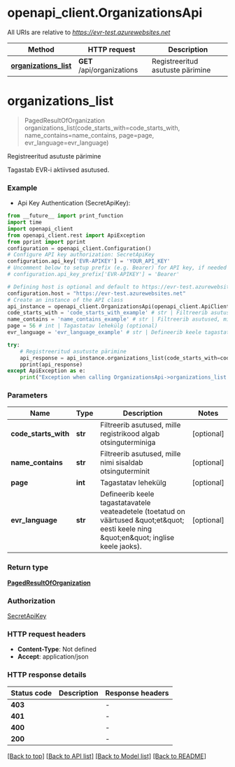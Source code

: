 # openapi_client.OrganizationsApi

All URIs are relative to *https://evr-test.azurewebsites.net*

Method | HTTP request | Description
------------- | ------------- | -------------
[**organizations_list**](OrganizationsApi.md#organizations_list) | **GET** /api/organizations | Registreeritud asutuste pärimine


# **organizations_list**
> PagedResultOfOrganization organizations_list(code_starts_with=code_starts_with, name_contains=name_contains, page=page, evr_language=evr_language)

Registreeritud asutuste pärimine

Tagastab EVR-i aktiivsed asutused.

### Example

* Api Key Authentication (SecretApiKey):
```python
from __future__ import print_function
import time
import openapi_client
from openapi_client.rest import ApiException
from pprint import pprint
configuration = openapi_client.Configuration()
# Configure API key authorization: SecretApiKey
configuration.api_key['EVR-APIKEY'] = 'YOUR_API_KEY'
# Uncomment below to setup prefix (e.g. Bearer) for API key, if needed
# configuration.api_key_prefix['EVR-APIKEY'] = 'Bearer'

# Defining host is optional and default to https://evr-test.azurewebsites.net
configuration.host = "https://evr-test.azurewebsites.net"
# Create an instance of the API class
api_instance = openapi_client.OrganizationsApi(openapi_client.ApiClient(configuration))
code_starts_with = 'code_starts_with_example' # str | Filtreerib asutused, mille registrikood algab otsinguterminiga (optional)
name_contains = 'name_contains_example' # str | Filtreerib asutused, mille nimi sisaldab otsinguterminit (optional)
page = 56 # int | Tagastatav lehekülg (optional)
evr_language = 'evr_language_example' # str | Defineerib keele tagastatavatele veateadetele (toetatud on väärtused \"et\" eesti keele ning \"en\" inglise keele jaoks). (optional)

try:
    # Registreeritud asutuste pärimine
    api_response = api_instance.organizations_list(code_starts_with=code_starts_with, name_contains=name_contains, page=page, evr_language=evr_language)
    pprint(api_response)
except ApiException as e:
    print("Exception when calling OrganizationsApi->organizations_list: %s\n" % e)
```

### Parameters

Name | Type | Description  | Notes
------------- | ------------- | ------------- | -------------
 **code_starts_with** | **str**| Filtreerib asutused, mille registrikood algab otsinguterminiga | [optional] 
 **name_contains** | **str**| Filtreerib asutused, mille nimi sisaldab otsinguterminit | [optional] 
 **page** | **int**| Tagastatav lehekülg | [optional] 
 **evr_language** | **str**| Defineerib keele tagastatavatele veateadetele (toetatud on väärtused \&quot;et\&quot; eesti keele ning \&quot;en\&quot; inglise keele jaoks). | [optional] 

### Return type

[**PagedResultOfOrganization**](PagedResultOfOrganization.md)

### Authorization

[SecretApiKey](../README.md#SecretApiKey)

### HTTP request headers

 - **Content-Type**: Not defined
 - **Accept**: application/json

### HTTP response details
| Status code | Description | Response headers |
|-------------|-------------|------------------|
**403** |  |  -  |
**401** |  |  -  |
**400** |  |  -  |
**200** |  |  -  |

[[Back to top]](#) [[Back to API list]](../README.md#documentation-for-api-endpoints) [[Back to Model list]](../README.md#documentation-for-models) [[Back to README]](../README.md)

